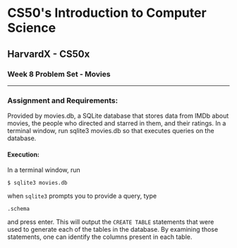 # CS50's Introduction to Computer Science
## HarvardX - CS50x
### Week 8 Problem Set - Movies
<hr>


### Assignment and Requirements:
Provided by movies.db, a SQLite database that stores data from IMDb about movies, the people who directed and starred in them, and their ratings. 
In a terminal window, run sqlite3 movies.db so that executes queries on the database.


#### Execution:

In a terminal window, run 

```
$ sqlite3 movies.db
```

when ```sqlite3``` prompts you to provide a query, type 

```
.schema
``` 
and press enter. 
This will output the ```CREATE TABLE``` statements that were used to generate each of the tables in the database. By examining those statements, one can identify the columns present in each table.
